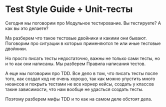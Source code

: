 # Test Style Guide + Unit-тесты

Сегодня мы поговорим про Модульное тестирование. Вы тестируете? А как вы это делаете? 

Ма разберем что такое тестовые двойники и какими они бывают. Поговорим про ситуации в которых применяются те или иные тестовые двойники.

Но просто писать тесты недостаточно, важны не только сами тесты, но и то как они написаны. Мы разберем Правила написания тестов.

А еще мы поговорим про TDD. Все дело в том, что писать тесты после того, как создал код не очень хорошо, так как можно упустить много нюансов и покрыть тестами не все корнер кейсы, создать у классов такие зависимости, что нам вообще не удасться создать тесты.

Поэтому разберем мифы TDD и то как на самом деле обстоят дела.